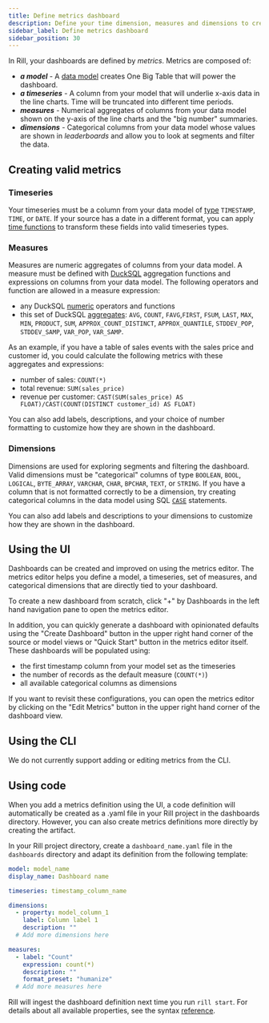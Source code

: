 ```yaml
---
title: Define metrics dashboard
description: Define your time dimension, measures and dimensions to create a dashboard
sidebar_label: Define metrics dashboard
sidebar_position: 30
---
```


In Rill, your dashboards are defined by _metrics_. Metrics are composed of:
* _**a model**_ - A [data model](./sql-models.md) creates One Big Table that will power the dashboard.
* _**a timeseries**_ - A column from your model that will underlie x-axis data in the line charts. Time will be truncated into different time periods.
* _**measures**_ - Numerical aggregates of columns from your data model shown on the y-axis of the line charts and the "big number" summaries.
* _**dimensions**_ - Categorical columns from your data model whose values are shown in _leaderboards_ and allow you to look at segments and filter the data.


## Creating valid metrics

### Timeseries

Your timeseries must be a column from your data model of [type](https://duckdb.org/docs/sql/data_types/timestamp) `TIMESTAMP`, `TIME`, or `DATE`. If your source has a date in a different format, you can apply [time functions](https://duckdb.org/docs/sql/functions/timestamp) to transform these fields into valid timeseries types.


### Measures

Measures are numeric aggregates of columns from your data model. A measure must be defined with [DuckSQL](./sql-models.md) aggregation functions and expressions on columns from your data model. The following operators and function are allowed in a measure expression:

* any DuckSQL [numeric](https://duckdb.org/docs/sql/functions/numeric) operators and functions
* this set of  DuckSQL [aggregates](https://duckdb.org/docs/sql/aggregates): `AVG`, `COUNT`, `FAVG`,`FIRST`, `FSUM`, `LAST`, `MAX`, `MIN`, `PRODUCT`, `SUM`, `APPROX_COUNT_DISTINCT`, `APPROX_QUANTILE`, `STDDEV_POP`, `STDDEV_SAMP`, `VAR_POP`, `VAR_SAMP`.

As an example, if you have a table of sales events with the sales price and customer id, you could calculate the following metrics with these aggregates and expressions:
* number of sales: `COUNT(*)`
* total revenue: `SUM(sales_price)` 
* revenue per customer: `CAST(SUM(sales_price) AS FLOAT)/CAST(COUNT(DISTINCT customer_id) AS FLOAT)`

You can also add labels, descriptions, and your choice of number formatting to customize how they are shown in the dashboard.


### Dimensions

Dimensions are used for exploring segments and filtering the dashboard. Valid dimensions must be "categorical" columns of type `BOOLEAN`, `BOOL`, `LOGICAL`, `BYTE_ARRAY`, `VARCHAR`, `CHAR`, `BPCHAR`, `TEXT`, or `STRING`. If you have a column that is not formatted correctly to be a dimension, try creating categorical columns in the data model using SQL [`CASE`](https://duckdb.org/docs/sql/expressions/case#:~:text=DuckDB%20%2D%20Case%20Statement&text=The%20CASE%20statement%20performs%20a,a%20%3A%20b%20) statements.

You can also add labels and descriptions to your dimensions to customize how they are shown in the dashboard.


## Using the UI

Dashboards can be created and improved on using the metrics editor. The metrics editor helps you define a model, a timeseries, set of measures, and categorical dimensions that are directly tied to your dashboard. 

To create a new dashboard from scratch, click "+" by Dashboards in the left hand navigation pane to open the metrics editor.

In addition, you can quickly generate a dashboard with opinionated defaults using the "Create Dashboard" button in the upper right hand corner of the source or model views or "Quick Start" button in the metrics editor itself. These dashboards will be populated using:

- the first timestamp column from your model set as the timeseries
- the number of records as the default measure (`COUNT(*)`)
- all available categorical columns as dimensions

If you want to revisit these configurations, you can open the metrics editor by clicking on the "Edit Metrics" button in the upper right hand corner of the dashboard view.


## Using the CLI

We do not currently support adding or editing metrics from the CLI.

## Using code
When you add a metrics definition using the UI, a code definition will automatically be created as a .yaml file in your Rill project in the dashboards directory. However, you can also create metrics definitions more directly by creating the artifact.

In your Rill project directory, create a `dashboard_name.yaml` file in the `dashboards` directory and adapt its definition from the following template:

```yaml
model: model_name
display_name: Dashboard name

timeseries: timestamp_column_name

dimensions:
  - property: model_column_1
    label: Column label 1
    description: ""
  # Add more dimensions here

measures:
  - label: "Count"
    expression: count(*)
    description: ""
    format_preset: "humanize"
  # Add more measures here
```

Rill will ingest the dashboard definition next time you run `rill start`. For details about all available properties, see the syntax [reference](../references/project-files.md#dashboard-metrics).

